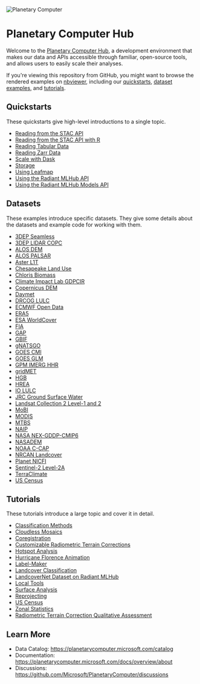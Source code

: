 <img src="https://ai4edatasetspublicassets.blob.core.windows.net/assets/aod_images/planetary_computer_header_800w.png" alt="Planetary Computer"/>

# Planetary Computer Hub

Welcome to the [Planetary Computer Hub](http://planetarycomputer.microsoft.com/compute), a development environment that makes our data and APIs accessible through familiar, open-source tools, and allows users to easily scale their analyses.

If you're viewing this repository from GitHub, you might want to browse the rendered examples on [nbviewer](https://nbviewer.org/github/Microsoft/PlanetaryComputerExamples/tree/main/), including our [quickstarts](https://nbviewer.org/github/microsoft/PlanetaryComputerExamples/tree/main/quickstarts/), [dataset examples](https://nbviewer.org/github/microsoft/PlanetaryComputerExamples/tree/main/datasets/), and [tutorials](https://nbviewer.org/github/microsoft/PlanetaryComputerExamples/tree/main/tutorials/).

## Quickstarts

These quickstarts give high-level introductions to a single topic.

* [Reading from the STAC API](quickstarts/reading-stac.ipynb)
* [Reading from the STAC API with R](quickstarts/reading-stac-r.ipynb)
* [Reading Tabular Data](quickstarts/reading-tabular-data.ipynb)
* [Reading Zarr Data](quickstarts/reading-zarr-data.ipynb)
* [Scale with Dask](quickstarts/scale-with-dask.ipynb)
* [Storage](quickstarts/storage.ipynb)
* [Using Leafmap](quickstarts/leafmap-example.ipynb)
* [Using the Radiant MLHub API](quickstarts/using-radiant-mlhub-api.ipynb)
* [Using the Radiant MLHub Models API](quickstarts/using-radiant-mlhub-models-api.ipynb)

## Datasets

These examples introduce specific datasets. They give some details about the datasets and example code for working with them.

* [3DEP Seamless](datasets/3dep/3dep-seamless-example.ipynb)
* [3DEP LIDAR COPC](datasets/3dep-lidar/3dep-lidar-cog-example.ipynb)
* [ALOS DEM](datasets/alos-dem/alos-dem-example.ipynb)
* [ALOS PALSAR](datasets/alos-palsar/alos-palsar-example.ipynb)
* [Aster L1T](datasets/aster-l1t/aster-l1t-example.ipynb)
* [Chesapeake Land Use](datasets/chesapeake/chesapeake-example.ipynb)
* [Chloris Biomass](datasets/chloris-biomass/chloris-biomass-example.ipynb)
* [Climate Impact Lab GDPCIR](datasets/cil-gdpcir/cil-gdpcir-example.ipynb)
* [Copernicus DEM](datasets/copernicus-dem/copernicus-dem-example.ipynb)
* [Daymet](datasets/daymet/daymet-example.ipynb)
* [DRCOG LULC](datasets/drcog-lulc/drcog-lulc-example.ipynb)
* [ECMWF Open Data](datasets/ecmwf-forecast/ecmwf-forecast-example.ipynb)
* [ERA5](datasets/era5/era5-example.ipynb)
* [ESA WorldCover](datasets/esa-worldcover/esa-worldcover-example.ipynb)
* [FIA](datasets/fia/fia-example.ipynb)
* [GAP](datasets/gap/gap-example.ipynb)
* [GBIF](datasets/gbif/gbif-example.ipynb)
* [gNATSGO](datasets/gnatsgo/gnatsgo-example.ipynb)
* [GOES CMI](datasets/goes/goes-cmi-example.ipynb)
* [GOES GLM](datasets/goes/goes-gml-example.ipynb)
* [GPM IMERG HHR](datasets/gpm-imerg-hhr/gpm-imerg-hhr-example.ipynb)
* [gridMET](datasets/gridmet/gridmet-example.ipynb)
* [HGB](datasets/hgb/hgb-example.ipynb)
* [HREA](datasets/hrea/hrea-example.ipynb)
* [IO LULC](datasets/io-lulc/io-lulc-example.ipynb)
* [JRC Ground Surface Water](datsaets/jrc-gsw/jrc-gsw-example.ipynb)
* [Landsat Collection 2 Level-1 and 2](datasets/landsat-c2/landsat-c2-example.ipynb)
* [MoBI](datasets/mobi/mobi-example.ipynb)
* [MODIS](datasets/modis/modis-vegetation-example.ipynb)
* [MTBS](datasets/mtbs/mtbs-example.ipynb)
* [NAIP](datasets/naip/naip-example.ipynb)
* [NASA NEX-GDDP-CMIP6](datasets/nasa-nex-gddp-cmip6/nasa-nex-gddp-cmip6-example.ipynb)
* [NASADEM](datasets/nasadem/nasadem-example.ipynb)
* [NOAA C-CAP](datasets/noaa-c-cap/noaa-c-cap-example.ipynb)
* [NRCAN Landcover](datasets/nrcan-landcover/nrcan-landcover-example.ipynb)
* [Planet NICFI](datasets/planet-nicfi/planet-nicfi-example.ipynb)
* [Sentinel-2 Level-2A](datasets/sentinel-2-l2a/sentinel-2-l2a-example.ipynb)
* [TerraClimate](datasets/terraclimate/terraclimate-example.ipynb)
* [US Census](datasets/us-census/us-census-example.ipynb)

## Tutorials

These tutorials introduce a large topic and cover it in detail.

* [Classification Methods](tutorials/xarray-spatial_classification-methods.ipynb)
* [Cloudless Mosaics](tutorials/cloudless-mosaic-sentinel2.ipynb)
* [Coregistration](tutorials/coregistration.ipynb)
* [Customizable Radiometric Terrain Corrections](tutorials/customizable-rtc-sentinel1.ipynb)
* [Hotspot Analysis](tutorials/ndvi_hotspots.ipynb)
* [Hurricane Florence Animation](tutorials/hurricane-florence-animation.ipynb)
* [Label-Maker](tutorials/label-maker-dask.ipynb)
* [Landcover Classification](tutorials/landcover.ipynb)
* [LandcoverNet Dataset on Radiant MLHub](tutorials/radiant-mlhub-landcovernet.ipynb)
* [Local Tools](tutorials/local-tools.ipynb)
* [Surface Analysis](tutorials/surface_analysis.ipynb)
* [Reprojecting](tutorials/reprojection.ipynb)
* [US Census](tutorials/census-data.ipynb)
* [Zonal Statistics](tutorials/zonal_statistics.ipynb)
* [Radiometric Terrain Correction Qualitative Assessment](tutorials/rtc-qualitative-assessment.ipynb)


## Learn More

* Data Catalog: https://planetarycomputer.microsoft.com/catalog
* Documentation: https://planetarycomputer.microsoft.com/docs/overview/about
* Discussions: https://github.com/Microsoft/PlanetaryComputer/discussions
